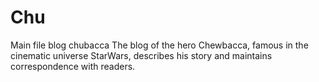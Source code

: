 # Chu
Main file blog chubacca
The blog of the hero Chewbacca, famous in the cinematic universe StarWars,
describes his story and maintains correspondence with readers.
